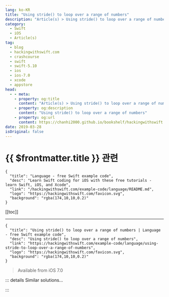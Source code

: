 ```yaml
---
lang: ko-KR
title: "Using stride() to loop over a range of numbers"
description: "Article(s) > Using stride() to loop over a range of numbers"
category:
  - Swift
  - iOS
  - Article(s)
tag: 
  - blog
  - hackingwithswift.com
  - crashcourse
  - swift
  - swift-5.10
  - ios
  - ios-7.0
  - xcode
  - appstore
head:
  - - meta:
    - property: og:title
      content: "Article(s) > Using stride() to loop over a range of numbers"
    - property: og:description
      content: "Using stride() to loop over a range of numbers"
    - property: og:url
      content: https://chanhi2000.github.io/bookshelf/hackingwithswift.com/example-code/language/using-stride-to-loop-over-a-range-of-numbers.html
date: 2019-03-28
isOriginal: false
---
```


# {{ $frontmatter.title }} 관련

```component VPCard
{
  "title": "Language - free Swift example code",
  "desc": "Learn Swift coding for iOS with these free tutorials - learn Swift, iOS, and Xcode",
  "link": "/hackingwithswift.com/example-code/language/README.md",
  "logo": "https://hackingwithswift.com/favicon.svg",
  "background": "rgba(174,10,10,0.2)"
}
```

[[toc]]

---

```component VPCard
{
  "title": "Using stride() to loop over a range of numbers | Language - free Swift example code",
  "desc": "Using stride() to loop over a range of numbers",
  "link": "https://hackingwithswift.com/example-code/language/using-stride-to-loop-over-a-range-of-numbers",
  "logo": "https://hackingwithswift.com/favicon.svg",
  "background": "rgba(174,10,10,0.2)"
}
```

> Available from iOS 7.0

<!-- TODO: 작성 -->

<!-- 
Swift has a helpful `stride()`, which lets you move from one value to another using any increment - and even lets you specify whether the upper bound is exclusive or inclusive.

First, some examples. This first example counts from 0 to 10 in 2s:

```swift
for i in stride(from: 0, to: 10, by: 2) {
    print(i)
}
```

This second example counts from 0 up to to 0.5, exclusive:

```swift
for i in stride(from: 0, to: 0.5, by: 0.1) {
    print(i)
}
```

Both those examples use `stride(from:to:by:)`, which counts from the start point up to by excluding the `to` parameter. If you want to count up and *including* the `to` parameter, you should use `stride(from:through:by:)`, like this:

```swift
for i in stride(from: 0, through: 10, by: 2) {
    print(i)
}
```

-->

::: details Similar solutions…

<!--
/quick-start/concurrency/how-to-loop-over-an-asyncsequence-using-for-await">How to loop over an AsyncSequence using for await 
/example-code/language/how-to-loop-over-non-nil-items-in-an-array">How to loop over non-nil items in an array 
/example-code/language/how-to-use-the-foreach-method-to-loop-over-an-array">How to use the forEach method to loop over an array 
/example-code/language/how-to-check-whether-a-date-is-inside-a-date-range">How to check whether a date is inside a date range 
/example-code/language/how-to-check-whether-an-integer-lies-inside-a-range">How to check whether an integer lies inside a range</a>
-->

:::

